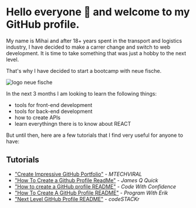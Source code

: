 # Hello everyone 👋 and welcome to my GitHub profile.

My name is Mihai and after 18+ years spent in the transport and logistics industry, I have decided to make a carrer change and switch to web development. It is time to take something that was just a hobby to the next level.

That's why I have decided to start a bootcamp with neue fische. 

![logo neue fische](https://lh4.googleusercontent.com/-d9ZHn_yQhkk/AAAAAAAAAAI/AAAAAAAAAAA/rHKUrekBSrw/s88-p-k-no-ns-nd/photo.jpg)

In the next 3 months I am looking to learn the following things:
- tools for front-end development
- tools for back-end development
- how to create APIs
- learn everythingn there is to know about REACT

But until then, here are a few tutorials that I find very useful for anyone to have:

## Tutorials
- ["Create Impressive GitHub Portfolio"](https://www.youtube.com/watch?v=dkE4mVhwMB4) - *MTECHVIRAL*
- ["How To Create a Github Profile ReadMe"](https://www.youtube.com/watch?v=DOiGs2NiDbU) - *James Q Quick*
- ["How to create a GitHub profile README"](https://www.youtube.com/watch?v=vND_UY7xk24) - *Code With Confidence*
- ["How To Create A GitHub Profile README"](https://www.youtube.com/watch?v=Y1z7_GfEPiE) - *Program With Erik*
- ["Next Level GitHub Profile README"](https://youtu.be/ECuqb5Tv9qI) - *codeSTACKr*

